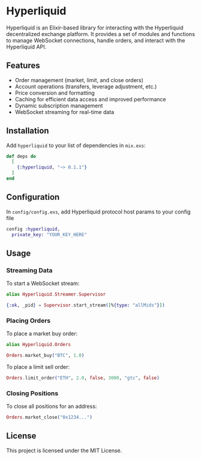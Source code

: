 # Hyperliquid

Hyperliquid is an Elixir-based library for interacting with the Hyperliquid decentralized exchange platform. It provides a set of modules and functions to manage WebSocket connections, handle orders, and interact with the Hyperliquid API.

## Features

- Order management (market, limit, and close orders)
- Account operations (transfers, leverage adjustment, etc.)
- Price conversion and formatting
- Caching for efficient data access and improved performance
- Dynamic subscription management
- WebSocket streaming for real-time data

## Installation

Add `hyperliquid` to your list of dependencies in `mix.exs`:

```elixir
def deps do
  [
    {:hyperliquid, "~> 0.1.1"}
  ]
end
```

## Configuration

In `config/config.exs`, add Hyperliquid protocol host params to your config file

```elixir
config :hyperliquid,
  private_key: "YOUR_KEY_HERE"
```

## Usage

### Streaming Data
To start a WebSocket stream:

```elixir
alias Hyperliquid.Streamer.Supervisor

{:ok, _pid} = Supervisor.start_stream([%{type: "allMids"}])
```
### Placing Orders
To place a market buy order:

```elixir
alias Hyperliquid.Orders

Orders.market_buy("BTC", 1.0)
```

To place a limit sell order:

```elixir
Orders.limit_order("ETH", 2.0, false, 3000, "gtc", false)
```

### Closing Positions
To close all positions for an address:
```elixir
Orders.market_close("0x1234...")
```

## License
This project is licensed under the MIT License.

